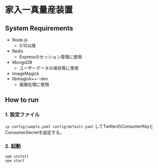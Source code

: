 # 家入一真量産装置

## System Requirements
- Node.js
    - 0.10以降
- Redis
    - Expressのセッション管理に使用
- MongoDB
    - ユーザーデータの保存等に使用
- ImageMagick
- libmagick++--dev
    - 画像処理に使用



## How to run

### 1. 設定ファイル

`cp config/sample.yaml config/default.yaml`
してTwitterのConsumerKeyとConsumerSecretを設定する。

### 2. 起動

```
npm install
npm start
```

